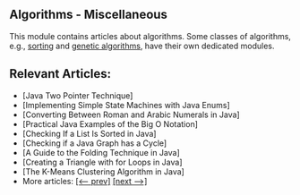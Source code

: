 ## Algorithms - Miscellaneous

This module contains articles about algorithms. Some classes of algorithms, e.g., [sorting](/algorithms-sorting) and
[genetic algorithms](/algorithms-genetic), have their own dedicated modules. 

## Relevant Articles:

- [Java Two Pointer Technique]
- [Implementing Simple State Machines with Java Enums]
- [Converting Between Roman and Arabic Numerals in Java]
- [Practical Java Examples of the Big O Notation]
- [Checking If a List Is Sorted in Java]
- [Checking if a Java Graph has a Cycle]
- [A Guide to the Folding Technique in Java]
- [Creating a Triangle with for Loops in Java]
- [The K-Means Clustering Algorithm in Java]
- More articles: [[<-- prev]](/algorithms-miscellaneous-2) [[next -->]](/algorithms-miscellaneous-4)
